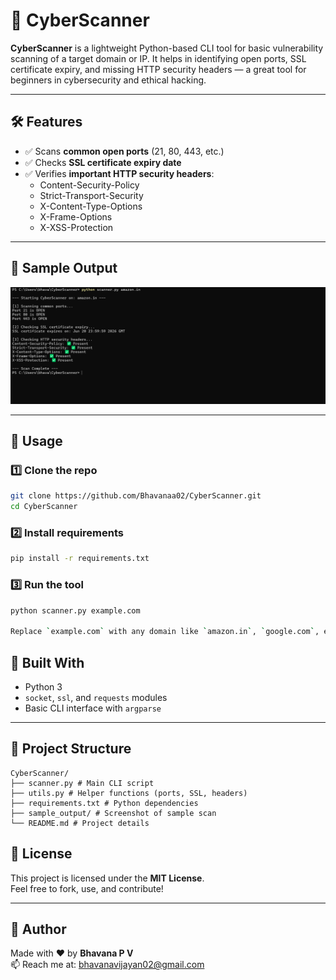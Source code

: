 # 🔐 CyberScanner

**CyberScanner** is a lightweight Python-based CLI tool for basic vulnerability scanning of a target domain or IP. It helps in identifying open ports, SSL certificate expiry, and missing HTTP security headers — a great tool for beginners in cybersecurity and ethical hacking.

---

## 🛠️ Features

- ✅ Scans **common open ports** (21, 80, 443, etc.)
- ✅ Checks **SSL certificate expiry date**
- ✅ Verifies **important HTTP security headers**:
  - Content-Security-Policy
  - Strict-Transport-Security
  - X-Content-Type-Options
  - X-Frame-Options
  - X-XSS-Protection

---

## 📸 Sample Output

![Scan Output](amazon_scan.png)

---

## 🚀 Usage

### 1️⃣ Clone the repo

```bash
git clone https://github.com/Bhavanaa02/CyberScanner.git
cd CyberScanner
```

### 2️⃣ Install requirements

```bash
pip install -r requirements.txt

```

### 3️⃣ Run the tool

```bash
python scanner.py example.com

Replace `example.com` with any domain like `amazon.in`, `google.com`, etc.
```

## 🧠 Built With

- Python 3
- `socket`, `ssl`, and `requests` modules
- Basic CLI interface with `argparse`

---

## 📁 Project Structure 
``` 
CyberScanner/
├── scanner.py # Main CLI script
├── utils.py # Helper functions (ports, SSL, headers)
├── requirements.txt # Python dependencies
├── sample_output/ # Screenshot of sample scan
└── README.md # Project details 
```
## 📄 License

This project is licensed under the **MIT License**.  
Feel free to fork, use, and contribute!

---

## 💼 Author

Made with ❤️ by **Bhavana P V**  
📫 Reach me at: [bhavanavijayan02@gmail.com](mailto:bhavanavijayan02@gmail.com)
